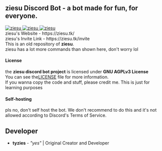<h2>ziesu Discord Bot - a bot made for fun, for everyone.</h2>
<a href="https://top.gg/bot/694178512843702362" >
  <img src="https://top.gg/api/widget/status/694178512843702362.svg" alt="ziesu" />
</a>
<a href="https://top.gg/bot/694178512843702362" >
  <img src="https://top.gg/api/widget/servers/694178512843702362.svg" alt="ziesu" />
</a>
<a href="https://top.gg/bot/694178512843702362" >
  <img src="https://top.gg/api/widget/lib/694178512843702362.svg" alt="ziesu" />
</a>
<br>
ziesu's Website - https://ziesu.tk/
<br>
ziesu's Invite Link - https://ziesu.tk/invite
<br>
This is an old repository of <strong>ziesu</strong>.
<br>
ziesu has a lot more commands than shown here, don't worry lol
<h4>License</h4>
the <strong>ziesu discord bot project</strong> is licensed under <strong>GNU AGPLv3 License</strong>
<br>
You can see the<a href="https://github.com/tyzies/ziesu-disc-bot/blob/master/LICENSE">LICENSE</a> file for more information.
<br>
If you wanna copy the code and stuff, please credit me. This is just for learning purposes
<h4>Self-hosting</h4>
pls no, don't self host the bot. We don't recommend to do this and it's not allowed according to Discord's Terms of Service.
<br>
<h2>Developer</h2>
<ul>
  <li><strong>tyzies</strong> - <em>"yes"</em> | Original Creator and Developer
</ul>
<br>
